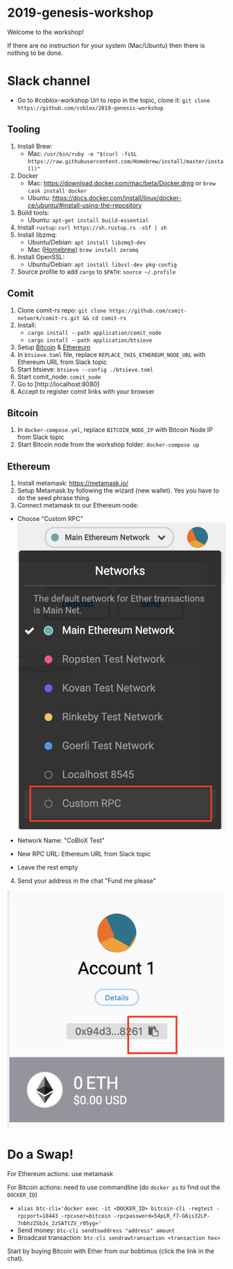 # 2019-genesis-workshop

Welcome to the workshop!

If there are no instruction for your system (Mac/Ubuntu) then there is nothing to be done.

# Slack channel

- Go to #coblox-workshop
Url to repo in the topic, clone it: `git clone https://github.com/coblox/2019-genesis-workshop`

## Tooling

1. Install Brew:
   - Mac: `/usr/bin/ruby -e "$(curl -fsSL https://raw.githubusercontent.com/Homebrew/install/master/install)"`
2. Docker
   - Mac: https://download.docker.com/mac/beta/Docker.dmg or `brew cask install docker`
   - Ubuntu: https://docs.docker.com/install/linux/docker-ce/ubuntu/#install-using-the-repository
3. Build tools:
   - Ubuntu: `apt-get install build-essential`
4. Install `rustup`: `curl https://sh.rustup.rs -sSf | sh`
5. Install libzmq:
   - Ubuntu/Debian: `apt install libzmq3-dev`
   - Mac ([Homebrew](https://brew.sh/)) `brew install zeromq`
6. Install OpenSSL:
   - Ubuntu/Debian: `apt install libssl-dev pkg-config`
7. Source profile to add `cargo` to `$PATH`: `source ~/.profile`

## Comit
1. Clone comit-rs repo: `git clone https://github.com/comit-network/comit-rs.git && cd comit-rs`
2. Install:
   - `cargo install --path application/comit_node`
   - `cargo install --path application/btsieve`
3. Setup [Bitcoin](#Bitcoin) & [Ethereum](#Ethereum)
4. In `btsieve.toml` file, replace `REPLACE_THIS_ETHEREUM_NODE_URL` with Ethereum URL from Slack topic
5. Start btsieve: `btsieve --config ./btsieve.toml` 
6. Start comit_node: `comit_node`
7. Go to [http://localhost:8080]
8. Accept to register comit links with your browser

## Bitcoin
1. In `docker-compose.yml`, replace `BITCOIN_NODE_IP` with Bitcoin Node IP from Slack topic 
2. Start Bitcoin node from the workshop folder: `docker-compose up`

## Ethereum
1. Install metamask: https://metamask.io/
2. Setup Metamask by following the wizard (new wallet). Yes you have to do the seed phrase thing.
3. Connect metamask to our Ethereum node:
  - Choose "Custom RPC"
    ![connect Ethereum](./img/eth_connect.png)
    
  - Network Name: "CoBloX Test"
  - New RPC URL: Ethereum URL from Slack topic
  - Leave the rest empty
4. Send your address in the chat "Fund me please"

  ![copy address](./img/eth_copy_address.png)
  
# Do a Swap!

For Ethereum actions: use metamask

For Bitcoin actions: need to use commandline (do `docker ps` to find out the `DOCKER_ID`)
- `alias btc-cli='docker exec -it <DOCKER_ID> bitcoin-cli -regtest -rpcport=18443 -rpcuser=bitcoin -rpcpassword=54pLR_f7-G6is32LP-7nbhzZSbJs_2zSATtZV_r05yg='`
- Send money: `btc-cli sendtoaddress "address" amount`
- Broadcast transaction: `btc-cli sendrawtransaction <transaction hex>`

Start by buying Bitcoin with Ether from our bobtimus (click the link in the chat).
